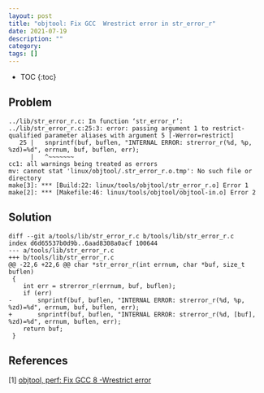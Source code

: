 ```yaml
---
layout: post
title: "objtool: Fix GCC  Wrestrict error in str_error_r"
date: 2021-07-19
description: ""
category: 
tags: []
---
```

* TOC
{:toc}

## Problem

```
../lib/str_error_r.c: In function ‘str_error_r’:
../lib/str_error_r.c:25:3: error: passing argument 1 to restrict-qualified parameter aliases with argument 5 [-Werror=restrict]
   25 |   snprintf(buf, buflen, "INTERNAL ERROR: strerror_r(%d, %p, %zd)=%d", errnum, buf, buflen, err);
      |   ^~~~~~~~
cc1: all warnings being treated as errors
mv: cannot stat 'linux/objtool/.str_error_r.o.tmp': No such file or directory
make[3]: *** [Build:22: linux/tools/objtool/str_error_r.o] Error 1
make[2]: *** [Makefile:46: linux/tools/objtool/objtool-in.o] Error 2
```

## Solution

```
diff --git a/tools/lib/str_error_r.c b/tools/lib/str_error_r.c
index d6d65537b0d9b..6aad8308a0acf 100644
--- a/tools/lib/str_error_r.c
+++ b/tools/lib/str_error_r.c
@@ -22,6 +22,6 @@ char *str_error_r(int errnum, char *buf, size_t buflen)
 {
 	int err = strerror_r(errnum, buf, buflen);
 	if (err)
-		snprintf(buf, buflen, "INTERNAL ERROR: strerror_r(%d, %p, %zd)=%d", errnum, buf, buflen, err);
+		snprintf(buf, buflen, "INTERNAL ERROR: strerror_r(%d, [buf], %zd)=%d", errnum, buflen, err);
 	return buf;
 }
```

## References

[1] [objtool, perf: Fix GCC 8 -Wrestrict error](https://git.kernel.org/pub/scm/linux/kernel/git/torvalds/linux.git/commit/?id=854e55ad289ef8888e7991f0ada85d5846f5afb9)
